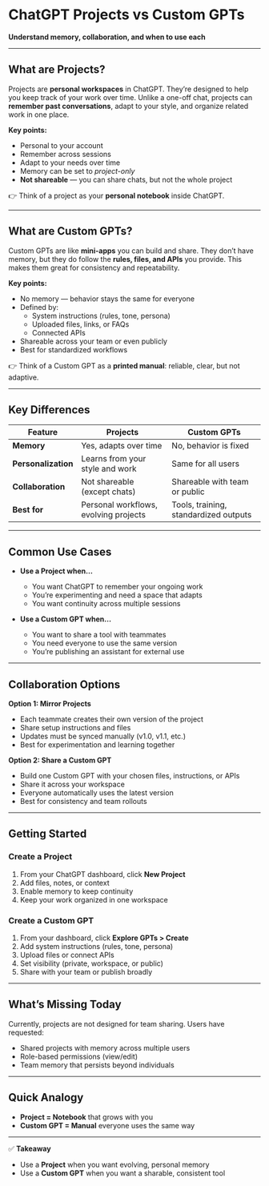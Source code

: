 # ChatGPT Projects vs Custom GPTs
**Understand memory, collaboration, and when to use each**

---

## What are Projects?
Projects are **personal workspaces** in ChatGPT. They’re designed to help you keep track of your work over time. Unlike a one-off chat, projects can **remember past conversations**, adapt to your style, and organize related work in one place.

**Key points:**
- Personal to your account
- Remember across sessions
- Adapt to your needs over time
- Memory can be set to *project-only*
- **Not shareable** — you can share chats, but not the whole project

👉 Think of a project as your **personal notebook** inside ChatGPT.

---

## What are Custom GPTs?
Custom GPTs are like **mini-apps** you can build and share. They don’t have memory, but they do follow the **rules, files, and APIs** you provide. This makes them great for consistency and repeatability.

**Key points:**
- No memory — behavior stays the same for everyone
- Defined by:
  - System instructions (rules, tone, persona)
  - Uploaded files, links, or FAQs
  - Connected APIs
- Shareable across your team or even publicly
- Best for standardized workflows

👉 Think of a Custom GPT as a **printed manual**: reliable, clear, but not adaptive.

---

## Key Differences

| Feature | Projects | Custom GPTs |
|---------|----------|--------------|
| **Memory** | Yes, adapts over time | No, behavior is fixed |
| **Personalization** | Learns from your style and work | Same for all users |
| **Collaboration** | Not shareable (except chats) | Shareable with team or public |
| **Best for** | Personal workflows, evolving projects | Tools, training, standardized outputs |

---

## Common Use Cases
- **Use a Project when…**
  - You want ChatGPT to remember your ongoing work
  - You’re experimenting and need a space that adapts
  - You want continuity across multiple sessions

- **Use a Custom GPT when…**
  - You want to share a tool with teammates
  - You need everyone to use the same version
  - You’re publishing an assistant for external use

---

## Collaboration Options

**Option 1: Mirror Projects**
- Each teammate creates their own version of the project
- Share setup instructions and files
- Updates must be synced manually (v1.0, v1.1, etc.)
- Best for experimentation and learning together

**Option 2: Share a Custom GPT**
- Build one Custom GPT with your chosen files, instructions, or APIs
- Share it across your workspace
- Everyone automatically uses the latest version
- Best for consistency and team rollouts

---

## Getting Started

### Create a Project
1. From your ChatGPT dashboard, click **New Project**
2. Add files, notes, or context
3. Enable memory to keep continuity
4. Keep your work organized in one workspace

### Create a Custom GPT
1. From your dashboard, click **Explore GPTs > Create**
2. Add system instructions (rules, tone, persona)
3. Upload files or connect APIs
4. Set visibility (private, workspace, or public)
5. Share with your team or publish broadly

---

## What’s Missing Today
Currently, projects are not designed for team sharing. Users have requested:
- Shared projects with memory across multiple users
- Role-based permissions (view/edit)
- Team memory that persists beyond individuals

---

## Quick Analogy
- **Project = Notebook** that grows with you
- **Custom GPT = Manual** everyone uses the same way

---

✅ **Takeaway**
- Use a **Project** when you want evolving, personal memory
- Use a **Custom GPT** when you want a sharable, consistent tool

